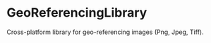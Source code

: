 GeoReferencingLibrary
=====================

Cross-platform library for geo-referencing images (Png, Jpeg, Tiff).
